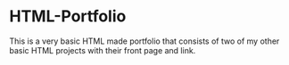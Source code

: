 # HTML-Portfolio
This is a very basic HTML made portfolio that consists of two of my other basic HTML projects with their front page and link.
